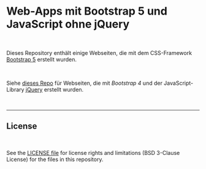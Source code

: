 # Web-Apps mit Bootstrap 5 und JavaScript ohne jQuery #

<br>

Dieses Repository enthält einige Webseiten, die mit dem CSS-Framework
[Bootstrap 5](https://getbootstrap.com/docs/5.3/) erstellt wurden.

<br>

Siehe [dieses Repo](https://github.com/MDecker-MobileComputing/HTML_BootstrapUndJQuery)
für Webseiten, die mit *Bootstrap 4* und der JavaScript-Library [jQuery](https://jquery.com/)
erstellt wurden.

<br>

----

## License ##

<br>

See the [LICENSE file](LICENSE.md) for license rights and limitations (BSD 3-Clause License) for the files in this repository.

<br>